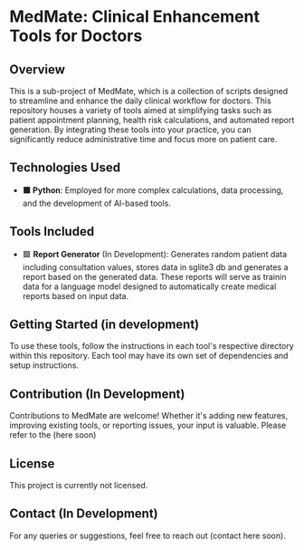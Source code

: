 # MedMate: Clinical Enhancement Tools for Doctors

## Overview
This is a sub-project of MedMate, which is a collection of scripts designed to streamline and enhance the daily clinical workflow for doctors. This repository houses a variety of tools aimed at simplifying tasks such as patient appointment planning, health risk calculations, and automated report generation. By integrating these tools into your practice, you can significantly reduce administrative time and focus more on patient care.

## Technologies Used

- **🟩 Python**: Employed for more complex calculations, data processing, and the development of AI-based tools.

## Tools Included

- 🟩 **Report Generator** (In Development): Generates random patient data including consultation values, stores data in sglite3 db and generates a report based on the generated data.
These reports will serve as trainin data for a language model designed to automatically create medical reports based on input data.


## Getting Started (in development)

To use these tools, follow the instructions in each tool's respective directory within this repository. Each tool may have its own set of dependencies and setup instructions.

## Contribution (In Development)

Contributions to MedMate are welcome! Whether it's adding new features, improving existing tools, or reporting issues, your input is valuable. Please refer to the (here soon)

## License

This project is currently not licensed.

## Contact (In Development)

For any queries or suggestions, feel free to reach out (contact here soon).

